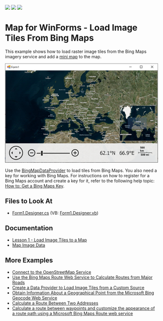 <!-- default badges list -->
![](https://img.shields.io/endpoint?url=https://codecentral.devexpress.com/api/v1/VersionRange/128576882/16.1.4%2B)
[![](https://img.shields.io/badge/Open_in_DevExpress_Support_Center-FF7200?style=flat-square&logo=DevExpress&logoColor=white)](https://supportcenter.devexpress.com/ticket/details/E5069)
[![](https://img.shields.io/badge/📖_How_to_use_DevExpress_Examples-e9f6fc?style=flat-square)](https://docs.devexpress.com/GeneralInformation/403183)
<!-- default badges end -->

# Map for WinForms - Load Image Tiles From Bing Maps

This example shows how to load raster image tiles from the Bing Maps imagery service and add a [mini map](https://docs.devexpress.com/WindowsForms/17683/controls-and-libraries/map-control/visual-elements/mini-map?p=netframework) to the map.

![Resulting map](Images/resulting-map.png)

Use the [BingMapDataProvider](https://docs.devexpress.com/WindowsForms/DevExpress.XtraMap.BingMapDataProvider?p=netframework) to load tiles from Bing Maps. You also need a key for working with Bing Maps. For instructions on how to register for a Bing Maps account and create a key for it, refer to the following help topic: [How to: Get a Bing Maps Key](https://docs.devexpress.com/WindowsForms/15102/controls-and-libraries/map-control/examples/general/how-to-get-a-bing-maps-key).


## Files to Look At

* [Form1.Designer.cs](./CS/WinForms_MapControl_Lesson1/Form1.Designer.cs) (VB: [Form1.Designer.vb](./VB/WinForms_MapControl_Lesson1/Form1.Designer.vb))

## Documentation

* [Lesson 1 - Load Image Tiles to a Map](https://docs.devexpress.com/WindowsForms/15098/controls-and-libraries/map-control/getting-started/lesson-1-connect-to-the-images-provider)
* [Map Image Data](https://docs.devexpress.devx/WindowsForms/15080/controls-and-libraries/map-control/map-image-data)

## More Examples

* [Connect to the OpenStreetMap Service](https://github.com/DevExpress-Examples/winforms-map-connect-to-openstreetmap)
* [Use the Bing Maps Route Web Service to Calculate Routes from Major Roads](https://github.com/DevExpress-Examples/winforms-map-calculate-routes-from-major-roads)
* [Create a Data Provider to Load Image Tiles from a Custom Source](https://github.com/DevExpress-Examples/winforms-map-load-image-tiles-from-custom-source)
* [Obtain Information About a Geographical Point from the Microsoft Bing Geocode Web Service](https://github.com/DevExpress-Examples/winforms-map-get-geo-point-info-from-bing-geocode-service)
* [Calculate a Route Between Two Addresses](https://github.com/DevExpress-Examples/how-to-calculate-a-route-between-two-addresses-t364143)
* [Calculate a route between waypoints and customize the appearance of a route path using a Microsoft Bing Maps Route web service](https://github.com/DevExpress-Examples/how-to-calculate-a-route-between-waypoints-and-customize-the-appearance-of-a-route-path-usin-e5100)
